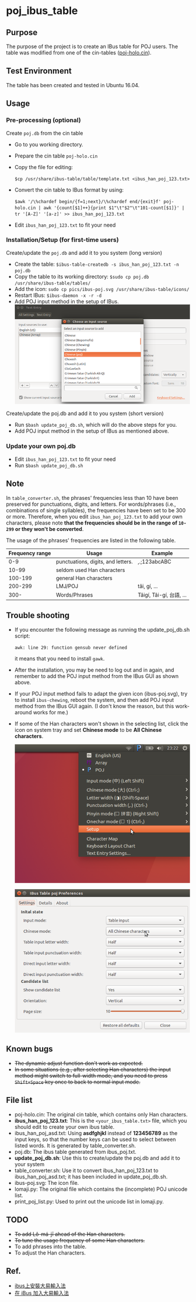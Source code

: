 # poj_ibus_table

## Purpose
The purpose of the project is to create an IBus table for POJ users.
The table was modified from one of the cin-tables ([poj-holo.cin](https://github.com/chinese-opendesktop/cin-tables)).

## Test Environment
The table has been created and tested in Ubuntu 16.04.

## Usage

### Pre-processing (optional)
Create `poj.db` from the cin table

* Go to you working directory.
* Prepare the cin table `poj-holo.cin`
* Copy the file for editing:

    `$cp /usr/share/ibus-table/table/template.txt <ibus_han_poj_123.txt>`
* Convert the cin table to IBus format by using:

    `$awk '/\%chardef begin/{f=1;next}/\%chardef end/{exit}f' poj-holo.cin | awk '{count[$1]++}{print $1"\t"$2"\t"101-count[$1]}' | tr '[A-Z]' '[a-z]' >> ibus_han_poj_123.txt`
* Edit `ibus_han_poj_123.txt` to fit your need

### Installation/Setup (for first-time users)
Create/update the `poj.db` and add it to you system (long version)

* Create the table:
  `$ibus-table-createdb -s ibus_han_poj_123.txt -n poj.db`
* Copy the table to its working directory:
  `$sudo cp poj.db /usr/share/ibus-table/tables/`
* Add the icon:
  `sudo cp pics/ibus-poj.svg /usr/share/ibus-table/icons/`
* Restart IBus:
  `$ibus-daemon -x -r -d`
* Add POJ input method in the setup of IBus.
  ![add poj in ibus](pics/add_poj_in_ibus.png)

Create/update the poj.db and add it to you system (short version)

* Run `$bash update_poj_db.sh`, which will do the above steps for you.
* Add POJ input method in the setup of IBus as mentioned above.

### Update your own poj.db

* Edit `ibus_han_poj_123.txt` to fit your need
* Run `$bash update_poj_db.sh`

## Note

In `table_converter.sh`, the phrases' frequencies less than 10 have been preserved for punctuations, digits, and letters.
For words/phrases (i.e., combinations of single syllables), the frequencies have been set to be 300 or more.
Therefore, when you edit `ibus_han_poj_123.txt` to add your own characters, please note __that the frequencies should be in the range of `10-299` or they won't be converted__.

The usage of the phrases' frequencies are listed in the following table.

| Frequency range | Usage | Example |
| --- | --- | --- |
| 0-9 | punctuations, digits, and letters. | ,.;123abcABC |
| 10-99 | seldom used Han characters | |
| 100-199 | general Han characters | |
| 200-299 | LMJ/POJ | tâi, gí, ...|
| 300- | Words/Phrases | Tâigí, Tâi-gí, 台語, ... |

## Trouble shooting

* If you encounter the following message as running the update_poj_db.sh script:

    `awk: line 29: function gensub never defined`

    it means that you need to install `gawk`.

* After the installation, you may be need to log out and in again, and remember to add the POJ input method from the IBus GUI as shown above.

* If your POJ input method fails to adapt the given icon (ibus-poj.svg), try to install `ibus-chewing`, reboot the system, and then add POJ input method from the IBus GUI again. (I don't know the reason, but this work-around works for me.)

* If some of the Han characters won't shown in the selecting list, click the icon on system tray and set **Chinese mode** to be **All Chinese characters**.

  ![click the icon](pics/ibus_tray.png)

  ![select chinese mode](pics/poj_settings.png)

## Known bugs

* <s>The dynamic adjust function don't work as expected.</s>
* <s>In some situations (e.g., after selecting Han characters) the input method might switch to full-width mode, and you need to press `Shift+Space` key once to back to normal input mode.</s>

## File list
* poj-holo.cin: The original cin table, which contains only Han characters.
* **ibus_han_poj_123.txt**: This is the `<your_ibus_table.txt>` file, which you should edit to create your own ibus table.
* ibus_han_poj_asd.txt: Using **asdfghjkl** instead of **123456789** as the input keys, so that the number keys can be used to select between listed words. It is generated by table_converter.sh.
* poj.db: The ibus table generated from ibus_poj.txt.
* **update_poj_db.sh**: Use this to create/update the poj.db and add it to your system
* table_converter.sh: Use it to convert ibus_han_poj_123.txt to ibus_han_poj_asd.txt; it has been included in update_poj_db.sh.
* ibus-poj.svg: The icon file.
* lomaji.py: The original file which contains the (incomplete) POJ unicode list.
* print_poj_list.py: Used to print out the unicode list in lomaji.py.

## TODO
* <s>To add Lô-má-jī ahead of the Han characters.</s>
* <s>To tune the usage frequency of some Han characters.</s>
* To add phrases into the table.
* To adjust the Han characters.

## Ref.
* [ibus上安裝大易輸入法](http://120.114.52.240/~T093000298/blog?node=000000103)
* [在 iBus 加入大易輸入法](http://jamyy.us.to/blog/2013/12/5653.html)

